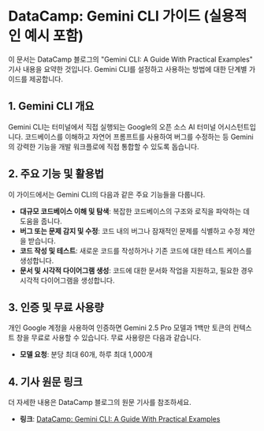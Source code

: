 # DataCamp: Gemini CLI 가이드 (실용적인 예시 포함)

이 문서는 DataCamp 블로그의 "Gemini CLI: A Guide With Practical Examples" 기사 내용을 요약한 것입니다. Gemini CLI를 설정하고 사용하는 방법에 대한 단계별 가이드를 제공합니다.

## 1. Gemini CLI 개요

Gemini CLI는 터미널에서 직접 실행되는 Google의 오픈 소스 AI 터미널 어시스턴트입니다. 코드베이스를 이해하고 자연어 프롬프트를 사용하여 버그를 수정하는 등 Gemini의 강력한 기능을 개발 워크플로에 직접 통합할 수 있도록 돕습니다.

## 2. 주요 기능 및 활용법

이 가이드에서는 Gemini CLI의 다음과 같은 주요 기능들을 다룹니다.

*   **대규모 코드베이스 이해 및 탐색**: 복잡한 코드베이스의 구조와 로직을 파악하는 데 도움을 줍니다.
*   **버그 또는 문제 감지 및 수정**: 코드 내의 버그나 잠재적인 문제를 식별하고 수정 제안을 받습니다.
*   **코드 작성 및 테스트**: 새로운 코드를 작성하거나 기존 코드에 대한 테스트 케이스를 생성합니다.
*   **문서 및 시각적 다이어그램 생성**: 코드에 대한 문서화 작업을 지원하고, 필요한 경우 시각적 다이어그램을 생성합니다.

## 3. 인증 및 무료 사용량

개인 Google 계정을 사용하여 인증하면 Gemini 2.5 Pro 모델과 1백만 토큰의 컨텍스트 창을 무료로 사용할 수 있습니다. 무료 사용량은 다음과 같습니다.

*   **모델 요청**: 분당 최대 60개, 하루 최대 1,000개

## 4. 기사 원문 링크

더 자세한 내용은 DataCamp 블로그의 원문 기사를 참조하세요.

*   **링크**: [DataCamp: Gemini CLI: A Guide With Practical Examples](https://www.datacamp.com/blog/gemini-cli-a-guide-with-practical-examples)
